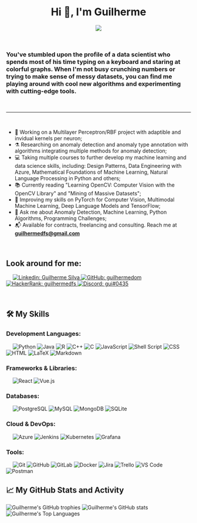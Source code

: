 <h1 align="center">Hi 👋, I'm Guilherme</h1>

<div id="header" align="center">
  <img src="https://media3.giphy.com/media/v1.Y2lkPTc5MGI3NjExMDJiY2M4MjZlZDhkNWFkMWIxNTI0NTFlODdlOWQyZDM1M2I5NWY1MyZjdD1n/3ov9jNziFTMfzSumAw/giphy.gif"/>
</div>

&emsp;
<h3 align="left">You've stumbled upon the profile of a data scientist who spends most of his time typing on a keyboard and staring at colorful graphs. When I'm not busy crunching numbers or trying to make sense of messy datasets, you can find me playing around with cool new algorithms and experimenting with cutting-edge tools.</h3>
&emsp;

-------------------

&emsp;

- 🔭 Working on a Multilayer Perceptron/RBF project with adaptible and invidual kernels per neuron;
- ⚗️ Researching on anomaly detection and anomaly type annotation with algorithms integrating multiple methods for anomaly detection;
- 💻 Taking multiple courses to further develop my machine learning and data science skills, including: Design Patterns, Data Engineering with Azure, Mathematical Foundations of Machine Learning, Natural Language Processing in Python and others;
- 📚 Currently reading "Learning OpenCV: Computer Vision with the OpenCV Library" and "Mining of Massive Datasets";
- 🌱 Improving my skills on PyTorch for Computer Vision, Multimodal Machine Learning, Deep Language Models and TensorFlow;
- 💬 Ask me about Anomaly Detection, Machine Learning, Python Algorithms, Programming Challenges;
- 📬 Available for contracts, freelancing and consulting. Reach me at **guilhermedfs@gmail.com**

&emsp;

## Look around for me:

&emsp;
<a href="https://www.linkedin.com/in/guilhermedom">
    ![Linkedin: Guilherme Silva](https://img.shields.io/badge/-Guilherme%20Silva-blue?style=for-the-badge&logo=Linkedin&logoColor=white)
</a>
<a href="https://github.com/guilhermedom">
    ![GitHub: guilhermedom](https://img.shields.io/badge/github-%23121011.svg?style=for-the-badge&logo=github&logoColor=white)
</a>
<a href="https://www.hackerrank.com/guilhermedfs">
    ![HackerRank: guilhermedfs](https://img.shields.io/badge/-Hackerrank-2EC866?style=for-the-badge&logo=HackerRank&logoColor=white)
</a>
<a href="https://www.hackerrank.com/guilhermedfs">
    ![Discord: gui#0435](https://img.shields.io/badge/Discord-%235865F2.svg?style=for-the-badge&logo=discord&logoColor=white)
</a>

&emsp;

## 🛠️ My Skills

### Development Languages:
&emsp;
![Python](https://img.shields.io/badge/-Python-000?&logo=Python)
![Java](https://img.shields.io/badge/java-000?&logo=java&logoColor=white)
![R](https://img.shields.io/badge/R-000?&logo=r&logoColor=white)
![C++](https://img.shields.io/badge/c++-000?&logo=c%2B%2B&logoColor=white)
![C](https://img.shields.io/badge/c-000?&logo=c&logoColor=white)
![JavaScript](https://img.shields.io/badge/-JavaScript-000?&logo=JavaScript)
![Shell Script](https://img.shields.io/badge/shell_script-000?&logo=gnu-bash&logoColor=white)
![CSS](https://img.shields.io/badge/-CSS-000?&logo=CSS3)
![HTML](https://img.shields.io/badge/-HTML-000?&logo=HTML5)
![LaTeX](https://img.shields.io/badge/latex-000?&logo=latex&logoColor=white)
![Markdown](https://img.shields.io/badge/markdown-000?&logo=markdown&logoColor=white)

### Frameworks & Libraries:
&emsp;
![React](https://img.shields.io/badge/-React-000?&logo=React)
![Vue.js](https://img.shields.io/badge/vuejs-000?&logo=vuedotjs&logoColor=%234FC08D)

### Databases:
&emsp;
![PostgreSQL](https://img.shields.io/badge/-PostgreSQL-000?&logo=PostgreSQL)
![MySQL](https://img.shields.io/badge/-MySQL-000?&logo=MySQL)
![MongoDB](https://img.shields.io/badge/-MongoDB-000?&logo=MongoDB)
![SQLite](https://img.shields.io/badge/-SQLite-000?&logo=SQLite)

### Cloud & DevOps:
&emsp;
![Azure](https://img.shields.io/badge/-Azure-000?&logo=Microsoft-Azure)
![Jenkins](https://img.shields.io/badge/jenkins-000?&logo=jenkins&logoColor=white)
![Kubernetes](https://img.shields.io/badge/-Kubernetes-000?&logo=Kubernetes)
![Grafana](https://img.shields.io/badge/-Grafana-000?&logo=Grafana)

### Tools:
&emsp;
![Git](https://img.shields.io/badge/-Git-000?&logo=Git)
![GitHub](https://img.shields.io/badge/-GitHub-000?&logo=GitHub)
![GitLab](https://img.shields.io/badge/-GitLab-000?&logo=GitLab)
![Docker](https://img.shields.io/badge/-Docker-000?&logo=Docker)
![Jira](https://img.shields.io/badge/-Jira-000?&logo=Jira)
![Trello](https://img.shields.io/badge/Trello-000?&logo=Trello&logoColor=white)
![VS Code](https://img.shields.io/badge/-VS%20Code-000?&logo=Visual-Studio-Code)
![Postman](https://img.shields.io/badge/-Postman-000?&logo=Postman)

## 📈 My GitHub Stats and Activity

![Guilherme's GitHub trophies](https://github-profile-trophy.vercel.app/?username=guilhermedom&title=MultiLanguage,Commits,Repositories)
![Guilherme's GitHub stats](https://github-readme-streak-stats.herokuapp.com/?user=guilhermedom&theme=tokyonight)
<img alt="Guilherme's Top Languages" src="https://github-readme-stats.vercel.app/api/top-langs/?username=guilhermedom&hide=jupyter%20notebook&langs_count=10&exclude_repo=prim-kruskal-clustering,game-token,offloading-fibonacci,flappy-bird-clone,grafos-dijkstra,videopoker,mips-cpu-simulator,bozo-dice-game,simple-chain-code"/>
